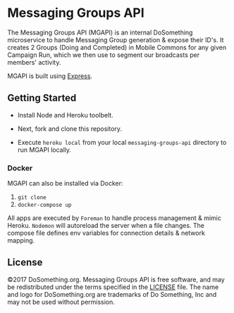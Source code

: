 # Messaging Groups API

The Messaging Groups API (MGAPI) is an internal DoSomething microservice to handle Messaging Group generation & expose their ID's. It creates 2 Groups (Doing and Completed) in Mobile Commons for any given Campaign Run, which we then use to segment our broadcasts per members' activity.

MGAPI is built using [Express](http://expressjs.com/).

## Getting Started

* Install Node and Heroku toolbelt. 

* Next, fork and clone this repository.

* Execute `heroku local` from your local `messaging-groups-api` directory to run MGAPI locally.


### Docker

MGAPI can also be installed via Docker:

1. `git clone`
2. `docker-compose up`

All apps are executed by `Foreman` to handle process management & mimic Heroku.
`Nodemon` will autoreload the server when a file changes.
The compose file defines env variables for connection details & network mapping.


## License
&copy;2017 DoSomething.org. Messaging Groups API is free software, and may be redistributed under the terms specified in the [LICENSE](https://github.com/DoSomething/messaging-groups-api/blob/develop/LICENSE) file. The name and logo for DoSomething.org are trademarks of Do Something, Inc and may not be used without permission.
